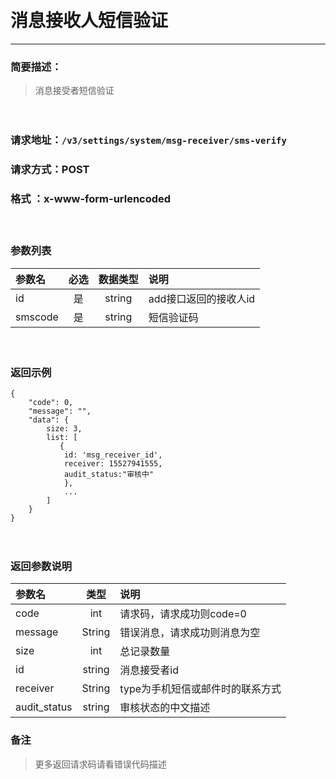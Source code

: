 　
# 消息接收人短信验证
---
### 简要描述：
>消息接受者短信验证

　　　　

### 请求地址：```/v3/settings/system/msg-receiver/sms-verify```

### 请求方式：POST

### 格式 ：x-www-form-urlencoded
　

### 参数列表

参数名 | 必选 | 数据类型 | 说明 
:------ | :----:| :--------: |:---- 
id|是|string|add接口返回的接收人id
smscode|是|string|短信验证码

　

### 返回示例
```
{
    "code": 0,
    "message": "",
    "data": {
        size: 3,
        list: [
           {
            id: 'msg_receiver_id',
            receiver: 15527941555,
            audit_status:"审核中"    
            },
            ... 
        ]
    }
}
```
　

### 返回参数说明

参数名 | 类型 | 说明
:---   |:---: |:---
code | int | 请求码，请求成功则code=0
message | String | 错误消息，请求成功则消息为空
size|int|总记录数量
id|string|消息接受者id
receiver|String|type为手机短信或邮件时的联系方式
audit_status|string|审核状态的中文描述


### 备注
>更多返回请求码请看错误代码描述